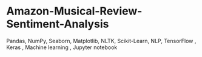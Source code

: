 # Amazon-Musical-Review-Sentiment-Analysis
Pandas, NumPy, Seaborn, Matplotlib, NLTK, Scikit-Learn, NLP,  TensorFlow , Keras , Machine learning , Jupyter notebook
